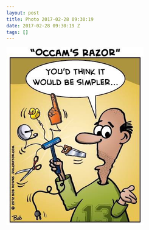 ```yaml
---
layout: post
title: Photo 2017-02-28 09:30:19
date: 2017-02-28 09:30:19 Z
tags: []
---
```

![](/media/2017/02/157815903257.jpg)
